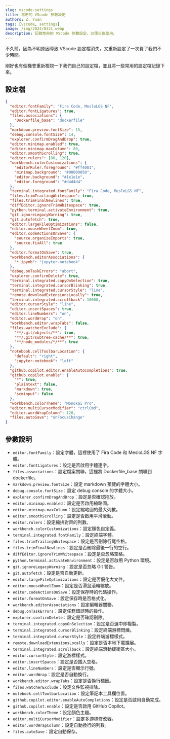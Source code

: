 ```yaml
---
slug: vscode-settings
title: 常用的 VScode 參數設定
authors: Z. Yuan
tags: [vscode, settings]
image: /img/2024/0331.webp
description: 記錄常用的 VScode 參數設定，以便日後使用。
---
```


不久前，因為不明原因導致 VScode 設定檔消失，又重新設定了一次費了我們不少時間。

剛好也有個機會重新檢視一下我們自己的設定檔，並且將一些常用的設定檔記錄下來。

<!-- truncate -->

## 設定檔

```json
{
  "editor.fontFamily": "Fira Code, MesloLGS NF",
  "editor.fontLigatures": true,
  "files.associations": {
    "Dockerfile_base": "dockerfile"
  },
  "markdown.preview.fontSize": 15,
  "debug.console.fontSize": 14,
  "explorer.confirmDragAndDrop": true,
  "editor.minimap.enabled": true,
  "editor.minimap.maxColumn": 80,
  "editor.smoothScrolling": true,
  "editor.rulers": [80, 120],
  "workbench.colorCustomizations": {
    "editorRuler.foreground": "#ff4081",
    "minimap.background": "#00000050",
    "editor.background": "#1e1e1e",
    "editor.foreground": "#d4d4d4"
  },
  "terminal.integrated.fontFamily": "Fira Code, MesloLGS NF",
  "files.trimTrailingWhitespace": true,
  "files.trimFinalNewlines": true,
  "diffEditor.ignoreTrimWhitespace": true,
  "python.terminal.activateEnvironment": true,
  "git.ignoreLegacyWarning": true,
  "git.autofetch": true,
  "editor.largeFileOptimizations": false,
  "editor.mouseWheelZoom": true,
  "editor.codeActionsOnSave": {
    "source.organizeImports": true,
    "source.fixAll": true
  },
  "editor.formatOnSave": true,
  "workbench.editorAssociations": {
    "*.ipynb": "jupyter-notebook"
  },
  "debug.onTaskErrors": "abort",
  "explorer.confirmDelete": true,
  "terminal.integrated.copyOnSelection": true,
  "terminal.integrated.cursorBlinking": true,
  "terminal.integrated.cursorStyle": "line",
  "remote.downloadExtensionsLocally": true,
  "terminal.integrated.scrollback": 10000,
  "editor.cursorStyle": "line",
  "editor.insertSpaces": true,
  "editor.lineNumbers": "on",
  "editor.wordWrap": "on",
  "workbench.editor.wrapTabs": false,
  "files.watcherExclude": {
    "**/.git/objects/**": true,
    "**/.git/subtree-cache/**": true,
    "**/node_modules/*/**": true
  },
  "notebook.cellToolbarLocation": {
    "default": "right",
    "jupyter-notebook": "left"
  },
  "github.copilot.editor.enableAutoCompletions": true,
  "github.copilot.enable": {
    "*": true,
    "plaintext": false,
    "markdown": true,
    "scminput": false
  },
  "workbench.colorTheme": "Monokai Pro",
  "editor.multiCursorModifier": "ctrlCmd",
  "editor.wordWrapColumn": 120,
  "files.autoSave": "onFocusChange"
}
```

## 參數說明

- `editor.fontFamily`：設定字體，這裡使用了 Fira Code 和 MesloLGS NF 字體。
- `editor.fontLigatures`：設定是否啟用字體連字。
- `files.associations`：設定檔案關聯，這裡將 Dockerfile_base 關聯到 dockerfile。
- `markdown.preview.fontSize`：設定 markdown 預覽的字體大小。
- `debug.console.fontSize`：設定 debug console 的字體大小。
- `explorer.confirmDragAndDrop`：設定是否確認拖放。
- `editor.minimap.enabled`：設定是否啟用縮略圖。
- `editor.minimap.maxColumn`：設定縮略圖的最大列數。
- `editor.smoothScrolling`：設定是否啟用平滑滾動。
- `editor.rulers`：設定縮排對齊的列數。
- `workbench.colorCustomizations`：設定顏色自定義。
- `terminal.integrated.fontFamily`：設定終端字體。
- `files.trimTrailingWhitespace`：設定是否刪除行尾空格。
- `files.trimFinalNewlines`：設定是否刪除最後一行的空行。
- `diffEditor.ignoreTrimWhitespace`：設定是否忽略空格。
- `python.terminal.activateEnvironment`：設定是否啟用 Python 環境。
- `git.ignoreLegacyWarning`：設定是否忽略 Git 警告。
- `git.autofetch`：設定是否自動更新。
- `editor.largeFileOptimizations`：設定是否優化大文件。
- `editor.mouseWheelZoom`：設定是否滑鼠滾輪縮放。
- `editor.codeActionsOnSave`：設定保存時的代碼操作。
- `editor.formatOnSave`：設定保存時是否格式化。
- `workbench.editorAssociations`：設定編輯器關聯。
- `debug.onTaskErrors`：設定任務錯誤時的操作。
- `explorer.confirmDelete`：設定是否確認刪除。
- `terminal.integrated.copyOnSelection`：設定是否選中即複製。
- `terminal.integrated.cursorBlinking`：設定終端游標閃爍。
- `terminal.integrated.cursorStyle`：設定終端游標樣式。
- `remote.downloadExtensionsLocally`：設定是否本地下載擴展。
- `terminal.integrated.scrollback`：設定終端滾動緩衝區大小。
- `editor.cursorStyle`：設定游標樣式。
- `editor.insertSpaces`：設定是否插入空格。
- `editor.lineNumbers`：設定是否顯示行號。
- `editor.wordWrap`：設定是否自動換行。
- `workbench.editor.wrapTabs`：設定是否換行標籤。
- `files.watcherExclude`：設定文件監視排除。
- `notebook.cellToolbarLocation`：設定筆記本工具欄位置。
- `github.copilot.editor.enableAutoCompletions`：設定是否啟用自動完成。
- `github.copilot.enable`：設定是否啟用 GitHub Copilot。
- `workbench.colorTheme`：設定顏色主題。
- `editor.multiCursorModifier`：設定多游標修改器。
- `editor.wordWrapColumn`：設定自動換行的列數。
- `files.autoSave`：設定自動保存。
